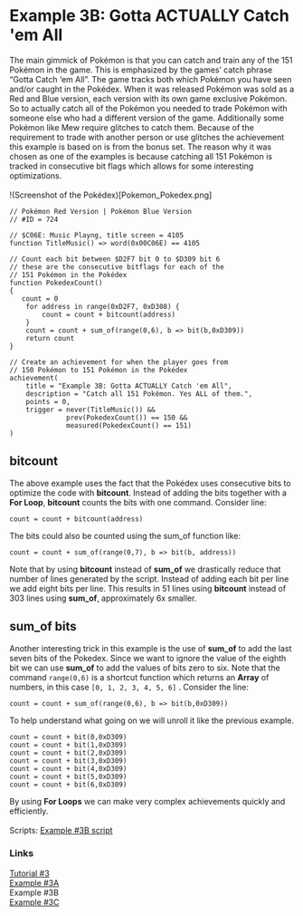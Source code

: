 # Example 3B: Gotta ACTUALLY Catch 'em All
The main gimmick of Pokémon is that you can catch and train any of the 151 Pokémon in the game.  This is emphasized by the games’ catch phrase “Gotta Catch ‘em All”.  The game tracks both which Pokémon you have seen and/or caught in the Pokédex. When it was released Pokémon was sold as a Red and Blue version, each version with its own game exclusive Pokémon. So to actually catch all of the Pokémon you needed to trade Pokémon with someone else who had a different version of the game. Additionally some Pokémon like Mew require glitches to catch them.  Because of the requirement to trade with another person or use glitches the achievement this example is based on is from the bonus set. The reason why it was chosen as one of the examples is because catching all 151 Pokémon is tracked in consecutive bit flags which allows for some interesting optimizations.<br>  
!(Screenshot of the Pokédex)[Pokemon_Pokedex.png]
```
// Pokémon Red Version | Pokémon Blue Version
// #ID = 724

// $C06E: Music Playng, title screen = 4105
function TitleMusic() => word(0x00C06E) == 4105

// Count each bit between $D2F7 bit 0 to $D309 bit 6 
// these are the consecutive bitflags for each of the  
// 151 Pokémon in the Pokédex
function PokedexCount()
{
   count = 0
    for address in range(0xD2F7, 0xD308) {
        count = count + bitcount(address)
    }
    count = count + sum_of(range(0,6), b => bit(b,0xD309))
    return count
}

// Create an achievement for when the player goes from
// 150 Pokémon to 151 Pokémon in the Pokédex
achievement(
    title = "Example 3B: Gotta ACTUALLY Catch 'em All", 
    description = "Catch all 151 Pokémon. Yes ALL of them.", 
    points = 0,
    trigger = never(TitleMusic()) &&
              prev(PokedexCount()) == 150 &&
              measured(PokedexCount() == 151)
)
```
## bitcount
The above example uses the fact that the Pokédex uses consecutive bits to optimize the code with **bitcount**.  Instead of adding the bits together with a **For Loop**, **bitcount** counts the bits with one command.  Consider line:
``` 
count = count + bitcount(address)
```
The bits could also be counted using the sum_of function like:
```
count = count + sum_of(range(0,7), b => bit(b, address))
```
Note that by using **bitcount** instead of **sum_of** we drastically reduce that number of lines generated by the script.  Instead of adding each bit per line we add eight bits per line. This results in 51 lines using **bitcount** instead of 303 lines using **sum_of**, approximately 6x smaller.
## sum_of bits
Another interesting trick in this example is the use of **sum_of** to add the last seven bits of the Pokedex.  Since we want to ignore the value of the eighth bit we can use **sum_of** to add the values of bits zero to six.  Note that the command `range(0,6)`  is a shortcut function which returns an **Array** of numbers, in this case `[0, 1, 2, 3, 4, 5, 6]` . Consider the line:
```
count = count + sum_of(range(0,6), b => bit(b,0xD309))
```
To help understand what going on we will unroll it like the previous example.
```
count = count + bit(0,0xD309) 
count = count + bit(1,0xD309)
count = count + bit(2,0xD309)
count = count + bit(3,0xD309)
count = count + bit(4,0xD309)
count = count + bit(5,0xD309) 
count = count + bit(6,0xD309)
```
By using **For Loops** we can make very complex achievements quickly and efficiently.<br>
<br>
Scripts: [Example #3B script](Example_3B_Pokemon.rascript) <br>
### Links
[Tutorial #3](readme.md) <br>
[Example #3A](Example_3A.md) <br>
Example #3B <br>
[Example #3C](Example_3C.md)